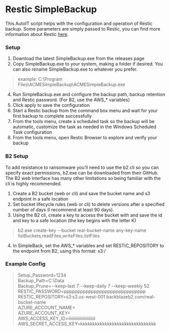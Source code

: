 # Restic SimpleBackup
This AutoIT script helps with the configuration and operation of Restic backup. Some parameters are simply passed to Restic, you can find more information about Restic [here](https://restic.readthedocs.io/en/stable/).

### Setup
1. Download the latest SimpleBackup.exe from the releases page
2. Copy SimpleBackup.exe to your system, making a folder if desired. You can also rename SimpleBackup.exe to whatever you prefer.
> example: C:\Program Files\ACMESimpleBackup\ACMESimpleBackup.exe
4. Run SimpleBackup.exe and configure the backup path, backup retention and Restic password. (For B2, use the AWS_* variables)
5. Click apply to save the configuration
6. Start a Restic backup from the command box menu and wait for your first backup to complete successfully
7. From the tools menu, create a scheduled task so the backup will be automatic, customize the task as needed in the Windows Scheduled Task configuration
8. From the tools menu, open Restic Browser to explore and verify your backup


### B2 Setup
To add resistance to ransomware you'll need to use the b2 cli so you can specify exact permissions, b2.exe can be downloaded from their GitHub. The B2 web interface has many other limitations so being familiar with the cli is highly recommended.

1. Create a B2 bucket (web or cli) and save the bucket name and s3 endpoint in a safe location
2. Set bucket lifecycle rules (web or cli) to delete versions after a specified number of days (I recommend at least 90 days).
3. Using the B2 cli, create a key to access the bucket with and save the id and key to a safe location (the key begins with the letter K)
> b2.exe create-key --bucket real-bucket-name any-key-name listBuckets,readFiles,writeFiles,listFiles
4. In SimpleBack, set the AWS_* variables and set RESTIC_REPOSITORY to the endpoint from B2, using this format: s3:<end-point>/<bucket-name>



### Example Config
> Setup_Password=1234  
> Backup_Path=C:\Data  
> Backup_Prune=--keep-last 7 --keep-daily 7 --keep-weekly 52  
> RESTIC_PASSWORD=pppppppppppppppppppppppppppppp  
> RESTIC_REPOSITORY=s3:s3.us-west-001.backblazeb2.com/real-bucket-name  
> AZURE_ACCOUNT_NAME=  
> AZURE_ACCOUNT_KEY=  
> AWS_ACCESS_KEY_ID=iiiiiiiiiiiiiiiiiiiiiiiii  
> AWS_SECRET_ACCESS_KEY=kkkkkkkkkkkkkkkkkkkkkkkkkkkkkkk
